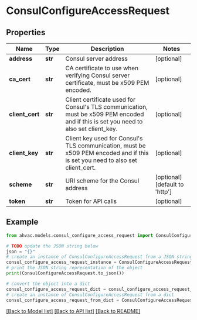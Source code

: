 # ConsulConfigureAccessRequest


## Properties

Name | Type | Description | Notes
------------ | ------------- | ------------- | -------------
**address** | **str** | Consul server address | [optional] 
**ca_cert** | **str** | CA certificate to use when verifying Consul server certificate, must be x509 PEM encoded. | [optional] 
**client_cert** | **str** | Client certificate used for Consul&#39;s TLS communication, must be x509 PEM encoded and if this is set you need to also set client_key. | [optional] 
**client_key** | **str** | Client key used for Consul&#39;s TLS communication, must be x509 PEM encoded and if this is set you need to also set client_cert. | [optional] 
**scheme** | **str** | URI scheme for the Consul address | [optional] [default to 'http']
**token** | **str** | Token for API calls | [optional] 

## Example

```python
from ahvac.models.consul_configure_access_request import ConsulConfigureAccessRequest

# TODO update the JSON string below
json = "{}"
# create an instance of ConsulConfigureAccessRequest from a JSON string
consul_configure_access_request_instance = ConsulConfigureAccessRequest.from_json(json)
# print the JSON string representation of the object
print(ConsulConfigureAccessRequest.to_json())

# convert the object into a dict
consul_configure_access_request_dict = consul_configure_access_request_instance.to_dict()
# create an instance of ConsulConfigureAccessRequest from a dict
consul_configure_access_request_from_dict = ConsulConfigureAccessRequest.from_dict(consul_configure_access_request_dict)
```
[[Back to Model list]](../README.md#documentation-for-models) [[Back to API list]](../README.md#documentation-for-api-endpoints) [[Back to README]](../README.md)



